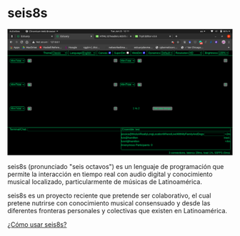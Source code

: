 # seis8s

<img src="fotos/portada.png" title="Seis8s" alt="Seis8s">

seis8s (pronunciado "seis octavos") es un lenguaje de programación que permite la interacción en tiempo real con audio digital y conocimiento musical localizado, particularmente de músicas de Latinoamérica.

seis8s es un proyecto reciente que pretende ser colaborativo, el cual pretene nutrirse con conocimiento musical consensuado y desde las diferentes fronteras personales y colectivas que existen en Latinoamérica.

<a href="https://github.com/luisnavarrodelangel/seis8s/blob/master/Referencia.md"> ¿Cómo usar seis8s? </a>
